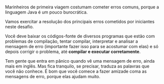 Marinheiros de primeira viagem costumam cometer erros comuns, porque a linguagem Java é um pouco burocrática.

Vamos exercitar a resolução dos principais erros cometidos por iniciantes neste desafio.

Você deve baixar os códigos-fonte de diversos programas que estão com problemas de compilação, tentar compilar, interpretar e analisar a mensagem de erro (importante fazer isso para se acostumar com elas) e só depois corrigir o problema, até **compilar e executar corretamente**.

Tem gente que entra em pânico quando vê uma mensagem de erro, ainda mais em inglês. Mas fica tranquilo, se precisar, traduza as palavras que você não conhece. É bom que você comece a fazer amizade coma as mensagens de erro, porque elas ajudam muito.

